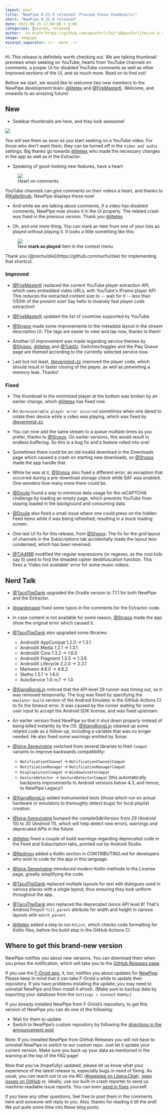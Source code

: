 ```yaml
---
layout: post
title: "NewPipe 0.21.9 released: Preview those thumbnails!"
short: "NewPipe 0.21.9 released"
date: 2021-08-15 17:00:00 + X:00
categories: [pinned, release]
author:  <a href="https://github.com/opusforlife2">@Opusforlife</a> & <a href="https://github.com/poolitzer">@Poolitzer</a>
image: newpipe
excerpt_separator: <!-- more -->
---
```


Hi. This release is definitely worth checking out. We are talking thumbnail previews when seeking on YouTube, hearts from YouTube channels on comments, a proper UI for disabled YouTube comments as well as other improved sections of the UI, and so much more. Read on to find out!
<!-- more -->

Before we start, we would like to welcome two new members to the NewPipe development team: [@litetex](https://github.com/litetex) and [@FireMasterK](https://github.com/FireMasterK). Welcome, and onwards to an amazing future!

## New

- Seekbar thumbnails are here, and they look awesome!

<img class="no-flow vertical" src="{{ site.baseurl }}/img/screenshots/seek_thumbnail.png"/>

You will see them as soon as you start seeking on a YouTube video. For those who don't want them, they can be turned off in the `Video and audio` settings. Big thanks go towards [@litetex](https://github.com/litetex) who made the necessary changes in the app as well as in the Extractor.

- Speaking of good-looking new features, have a heart:


<figure class="center">
      <img src="{{ site.baseurl }}/img/screenshots/comment_with_heart.png" class="img-responsive" style="max-width: 330px;">
    <figcaption class="text-center">Heart on comments</figcaption>
</figure>

YouTube channels can give comments on their videos a heart, and thanks to [@KalleStruik](https://github.com/KalleStruik), NewPipe displays these now!

- And while we are talking about comments, if a video has disabled comments, NewPipe now shows it in the UI properly. The related crash was fixed in the previous version. Thank you [@litetex](https://github.com/litetex).

- Oh, and one more thing. You can mark an item from one of your lists as played without playing it. It looks a little something like this:

<figure class="center">
    <img src="{{ site.baseurl }}/img/screenshots/mark_played_list.png" class="img-responsive" style="max-width: 330px;">
    <figcaption class="text-center">New <b>mark as played</b> item in the context menu</figcaption>
</figure>
Thank you [@nschulzke](https://github.com/nschulzke) for implementing that shortcut.

### Improved

- [@FireMasterK](https://github.com/FireMasterK) replaced the current YouTube player extraction API, which uses embedded video URLs, with YouTube's IFrame player API. This reduces the extracted content size to -- wait for it -- less than 1/50th of the present size! Say hello to insanely fast player code extraction!

- [@FireMasterK](https://github.com/FireMasterK) updated the list of countries supported by YouTube.

- [@Stypox](https://github.com/Stypox) made some improvements to the metadata layout in the stream description UI. The tags are easier to view and tap now, thanks to them!

- Another UI improvement was made regarding service themes by [@Stypox](https://github.com/Stypox), [@litetex](https://github.com/litetex) and [@TobiGr](https://github.com/TobiGr). Switches/toggles and the Play Queue page are themed according to the currently selected service now.

- Last but not least, [@evermind-zz](https://github.com/evermind-zz) improved the player code, which should result in faster closing of the player, as well as preventing a memory leak. Thanks!


### Fixed

- The thumbnail in the minimized player at the bottom was broken by an earlier change, which [@litetex](https://github.com/litetex) has fixed now.

- An `Unrecoverable player error occurred` sometimes when one dared to rotate their device while a video was playing, which was fixed by [@evermind-zz](https://github.com/evermind-zz).

- You can now add the same stream to a queue multiple times as you prefer, thanks to [@Stypox](https://github.com/Stypox). On earlier versions, this would result in endless buffering. So this is a bug fix and a feature rolled into one!

- Sometimes there could be an old invalid download in the Downloads page which caused a crash on starting new downloads, so [@Stypox](https://github.com/Stypox) made the app handle that.

- While he was at it, [@Stypox](https://github.com/Stypox) also fixed a different error, an exception that occurred during a pre-download storage check while SAF was enabled. One wonders how many more there could be.

- [@Douile](https://github.com/Douile) found a way to minimize data usage for the reCAPTCHA challenge by loading an empty page, which prevents YouTube from staying loaded in the background and consuming data.

- [@Douile](https://github.com/Douile) also fixed a small issue where one could press on the hidden Feed items while it was being refreshed, resulting in a stuck loading screen.

- One last UI fix for this release, from [@Stypox](https://github.com/Stypox): The fix for the grid layout of channels in the Subscriptions tab accidentally made the layout less condensed, which has been reversed.

- [@TiA4f8R](https://github.com/TiA4f8R) modified the regular expressions (or regexes, as the cool kids say it) used to find the dreaded cipher deobfuscation function. This fixes a 'Video not available' error for some music videos.

## Nerd Talk

- [@TacoTheDank](https://github.com/TacoTheDank) upgraded the Gradle version to 7.1.1 for both NewPipe and the Extractor.

- [@gardenappl](https://github.com/gardenappl) fixed some typos in the comments for the Extractor code.

- In case content is not available for some reason, [@Stypox](https://github.com/Stypox) made the app show the original error which caused it.

- [@TacoTheDank](https://github.com/TacoTheDank) also upgraded some libraries:
  
  - AndroidX AppCompat 1.2.0 -> 1.3.1
  - AndroidX Media 1.2.1 -> 1.3.1
  - AndroidX Core 1.3.2 -> 1.6.0 
  - AndroidX Fragment 1.3.5 -> 1.3.6 
  - AndroidX Lifecycle 2.2.0 -> 2.3.1
  - Markwon 4.6.0 -> 4.6.2
  - Stetho 1.5.1 -> 1.6.0
  - AutoService 1.0-rc7 -> 1.0

- [@XiangRongLin](https://github.com/XiangRongLin) noticed that the API level 29 runner was timing out, so it was removed temporarily. The bug was fixed by specifying the `emulator-build` version of the Android Emulator in the GitHub Actions CI to fix the timeout error. It was caused by the runner waiting for some user input to accept the Android SDK license, and was fixed upstream.

- An earlier version fixed NewPipe so that it shut down properly instead of being killed instantly by the OS. [@XiangRongLin](https://github.com/XiangRongLin) cleaned up some related code as a follow-up, including a variable that was no longer needed. He also fixed some warnings emitted by Sonar.

- [@Isira-Seneviratne](https://github.com/Isira-Seneviratne) switched from several libraries to their `Compat` variants to improve backwards compatibility:

  - `NotificationChannel` -> `NotificationChannelCompat`
  - `NotificationManager` -> `NotificationManagerCompat`
  - `DisplayCutoutCompat` -> `WindowInsetsCompat`
  - `GestureDetector` -> `GestureDetectorCompat` (this automatically backports improvements to Android versions below 4.3, and hence, to NewPipe Legacy!)

- [@XiangRongLin](https://github.com/XiangRongLin) added instrumented tests (those which run on actual hardware or emulators to thoroughly detect bugs) for local playlist creation.

- [@Isira-Seneviratne](https://github.com/Isira-Seneviratne) bumped the compileSdkVersion from 29 (Android 10) to 30 (Android 11), which will help detect new errors, warnings and deprecated APIs in the future.

- [@litetex](https://github.com/litetex) fixed a couple of build warnings regarding deprecated code in the Feed and Subscription tabs, pointed out by Android Studio.

- [@Redirion](https://github.com/Redirion) added a Kotlin section in CONTRIBUTING.md for developers who wish to code for the app in this language.

- [@Isira-Seneviratne](https://github.com/Isira-Seneviratne) introduced modern Kotlin methods to the License page, greatly simplifying the code.

- [@TacoTheDank](https://github.com/TacoTheDank) replaced multiple layouts for text edit dialogues used in various places with a single layout, thus ensuring they look uniform throughout the app.

- [@TacoTheDank](https://github.com/TacoTheDank) also replaced the deprecated (since API level 8! That's Android Froyo!) `fill_parent` attribute for width and height in various layouts with `match_parent`.

- [@litetex](https://github.com/litetex) added a step to run `KtLint`, which checks code formatting for Kotlin files, before the build step in the GitHub Actions CI.

## Where to get this brand-new version

NewPipe notifies you about new versions. You can download them when you press the notification, which will take you to the [GitHub Releases page](https://github.com/TeamNewPipe/NewPipe/releases).

If you use the [F-Droid app](https://f-droid.org/), it, too, notifies you about updates for [NewPipe](https://f-droid.org/packages/org.schabi.newpipe/).
Please keep in mind that it can take F-Droid a while to update their repository. If you have problems installing the update, you may need to uninstall NewPipe and then install it afresh. (Make sure to backup data by exporting your database from the `Settings > Content` menu.)

If you already installed NewPipe from F-Droid’s repository, to get this version of NewPipe you can do one of the following:

* Wait for them to update
* Switch to NewPipe’s custom repository by following the [directions in the announcement post](https://newpipe.net/blog/announcement/f-droid/pinned/f-droid-repo/)

Note: If you installed NewPipe from GitHub Releases you will not have to uninstall NewPipe to switch to our custom repo. Just let it update your current version.
Make sure you back up your data as mentioned in the warning at the top of the FAQ page!

Now that you've (hopefully) updated, please let us know what your experience of the latest release is, especially bugs in need of fixing. As usual, you can reach out to us via IRC ([#newpipe on Libera.Chat](https://web.libera.chat/#newpipe)), [open issues on GitHub](https://github.com/TeamNewPipe/NewPipe/issues/new) or, ideally, use our built-in crash reporter to send us machine-readable issue reports. You can even [send in fixes](https://github.com/TeamNewPipe/NewPipe/blob/dev/.github/CONTRIBUTING.md#bug-fixing) yourself.

If you have any other questions, feel free to post them in the comments here and someone will reply to you. Also, thanks for reading it till the end! We put quite some time into these blog posts.
